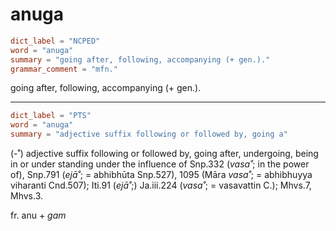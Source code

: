 # anuga

``` toml
dict_label = "NCPED"
word = "anuga"
summary = "going after, following, accompanying (+ gen.)."
grammar_comment = "mfn."
```

going after, following, accompanying (\+ gen.).

--------------------

``` toml
dict_label = "PTS"
word = "anuga"
summary = "adjective suffix following or followed by, going a"
```

(\-˚) adjective suffix following or followed by, going after, undergoing, being in or under standing under the influence of Snp.332 (*vasa˚*; in the power of), Snp.791 (*ejā˚*; = abhibhūta Snp.527), 1095 (Māra *vasa˚*; = abhibhuyya viharanti Cnd.507); Iti.91 (*ejā˚*;) Ja.iii.224 (*vasa˚*; = vasavattin C.); Mhvs.7, Mhvs.3.

fr. anu \+ *gam*

